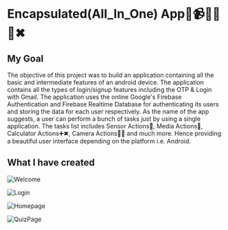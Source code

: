 # Encapsulated(All_In_One) App📸📹🎶🔦➕✖

## My Goal

The objective of this project was to build an application containing all the basic and intermediate features of an android device. The application contains all the types of login/signup features including the OTP & Login with Gmail. The application uses the online Google's Firebase Authentication and Firebase Realtime Database for authenticating its users and storing the data for each user respectively. As the name of the app suggests, a user can perform a bunch of tasks just by using a single application. The tasks list includes Sensor Actions📳, Media Actions🎵, Calculator Actions➕✖, Camera Actions📸🎥 and much more. Hence providing a beautiful user interface depending on the platform i.e. Android.

## What I have created

![Welcome](https://user-images.githubusercontent.com/59922056/128667387-b26c8361-53d1-4d8b-bf17-8ac985055825.png)

![Login](https://user-images.githubusercontent.com/59922056/128667412-b19b6962-fc7a-4346-8fa0-945dfa3ffc95.png)

![Homepage](https://user-images.githubusercontent.com/59922056/128667426-58a670b3-9d4e-409e-a497-ee81a7777331.png)

![QuizPage](https://user-images.githubusercontent.com/59922056/128667445-3d208c9e-af29-48d3-9aa1-191d87ad08cb.png)

